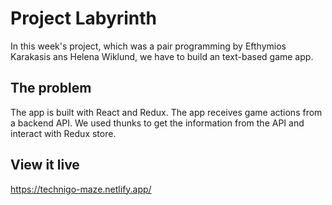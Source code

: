 # Project Labyrinth
 In this week's project, which was a pair programming by Efthymios Karakasis ans Helena Wiklund, we have to build an text-based game app.

## The problem

The app is built with React and Redux. The app receives game actions from a backend API. We used thunks to get the information from the API and interact with Redux store.

## View it live

https://technigo-maze.netlify.app/ 
